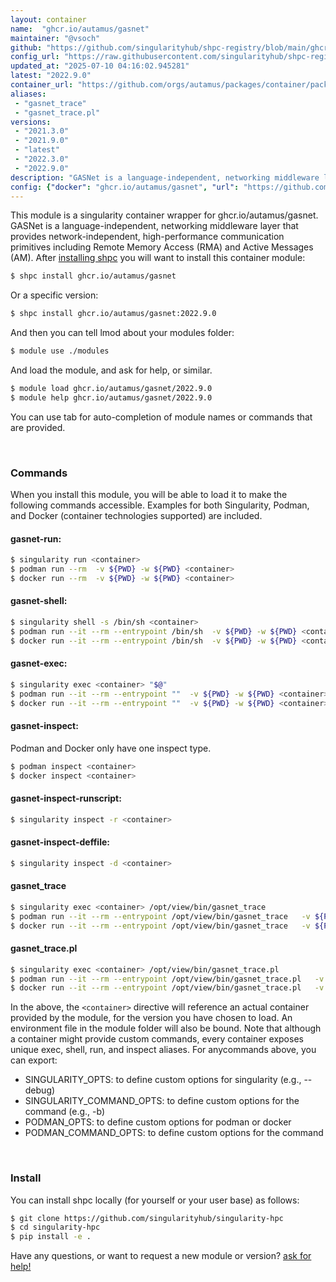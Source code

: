 ```yaml
---
layout: container
name:  "ghcr.io/autamus/gasnet"
maintainer: "@vsoch"
github: "https://github.com/singularityhub/shpc-registry/blob/main/ghcr.io/autamus/gasnet/container.yaml"
config_url: "https://raw.githubusercontent.com/singularityhub/shpc-registry/main/ghcr.io/autamus/gasnet/container.yaml"
updated_at: "2025-07-10 04:16:02.945281"
latest: "2022.9.0"
container_url: "https://github.com/orgs/autamus/packages/container/package/gasnet"
aliases:
 - "gasnet_trace"
 - "gasnet_trace.pl"
versions:
 - "2021.3.0"
 - "2021.9.0"
 - "latest"
 - "2022.3.0"
 - "2022.9.0"
description: "GASNet is a language-independent, networking middleware layer that provides network-independent, high-performance communication primitives including Remote Memory Access (RMA) and Active Messages (AM)."
config: {"docker": "ghcr.io/autamus/gasnet", "url": "https://github.com/orgs/autamus/packages/container/package/gasnet", "maintainer": "@vsoch", "description": "GASNet is a language-independent, networking middleware layer that provides network-independent, high-performance communication primitives including Remote Memory Access (RMA) and Active Messages (AM).", "latest": {"2022.9.0": "sha256:ae4e45831d01f149c1e49066fb40e023da3e6a618ce21b7cedd1d84c9941db18"}, "tags": {"2021.3.0": "sha256:d47d6fda408012c29949a208ef7b714f50fb695735e603ce6258071396a6a9fb", "2021.9.0": "sha256:cb5e93afa7e118bf9d18bc16a036f6ff801806fb0c136efa1cd274ad458b43b7", "latest": "sha256:ae4e45831d01f149c1e49066fb40e023da3e6a618ce21b7cedd1d84c9941db18", "2022.3.0": "sha256:8d634577188c013159ac897b5c2b42ab889faa1e3470dfe3884179587ce3d3da", "2022.9.0": "sha256:ae4e45831d01f149c1e49066fb40e023da3e6a618ce21b7cedd1d84c9941db18"}, "aliases": {"gasnet_trace": "/opt/view/bin/gasnet_trace", "gasnet_trace.pl": "/opt/view/bin/gasnet_trace.pl"}}
---
```


This module is a singularity container wrapper for ghcr.io/autamus/gasnet.
GASNet is a language-independent, networking middleware layer that provides network-independent, high-performance communication primitives including Remote Memory Access (RMA) and Active Messages (AM).
After [installing shpc](#install) you will want to install this container module:


```bash
$ shpc install ghcr.io/autamus/gasnet
```

Or a specific version:

```bash
$ shpc install ghcr.io/autamus/gasnet:2022.9.0
```

And then you can tell lmod about your modules folder:

```bash
$ module use ./modules
```

And load the module, and ask for help, or similar.

```bash
$ module load ghcr.io/autamus/gasnet/2022.9.0
$ module help ghcr.io/autamus/gasnet/2022.9.0
```

You can use tab for auto-completion of module names or commands that are provided.

<br>

### Commands

When you install this module, you will be able to load it to make the following commands accessible.
Examples for both Singularity, Podman, and Docker (container technologies supported) are included.

#### gasnet-run:

```bash
$ singularity run <container>
$ podman run --rm  -v ${PWD} -w ${PWD} <container>
$ docker run --rm  -v ${PWD} -w ${PWD} <container>
```

#### gasnet-shell:

```bash
$ singularity shell -s /bin/sh <container>
$ podman run --it --rm --entrypoint /bin/sh  -v ${PWD} -w ${PWD} <container>
$ docker run --it --rm --entrypoint /bin/sh  -v ${PWD} -w ${PWD} <container>
```

#### gasnet-exec:

```bash
$ singularity exec <container> "$@"
$ podman run --it --rm --entrypoint ""  -v ${PWD} -w ${PWD} <container> "$@"
$ docker run --it --rm --entrypoint ""  -v ${PWD} -w ${PWD} <container> "$@"
```

#### gasnet-inspect:

Podman and Docker only have one inspect type.

```bash
$ podman inspect <container>
$ docker inspect <container>
```

#### gasnet-inspect-runscript:

```bash
$ singularity inspect -r <container>
```

#### gasnet-inspect-deffile:

```bash
$ singularity inspect -d <container>
```


#### gasnet_trace

```bash
$ singularity exec <container> /opt/view/bin/gasnet_trace
$ podman run --it --rm --entrypoint /opt/view/bin/gasnet_trace   -v ${PWD} -w ${PWD} <container> -c " $@"
$ docker run --it --rm --entrypoint /opt/view/bin/gasnet_trace   -v ${PWD} -w ${PWD} <container> -c " $@"
```


#### gasnet_trace.pl

```bash
$ singularity exec <container> /opt/view/bin/gasnet_trace.pl
$ podman run --it --rm --entrypoint /opt/view/bin/gasnet_trace.pl   -v ${PWD} -w ${PWD} <container> -c " $@"
$ docker run --it --rm --entrypoint /opt/view/bin/gasnet_trace.pl   -v ${PWD} -w ${PWD} <container> -c " $@"
```



In the above, the `<container>` directive will reference an actual container provided
by the module, for the version you have chosen to load. An environment file in the
module folder will also be bound. Note that although a container
might provide custom commands, every container exposes unique exec, shell, run, and
inspect aliases. For anycommands above, you can export:

 - SINGULARITY_OPTS: to define custom options for singularity (e.g., --debug)
 - SINGULARITY_COMMAND_OPTS: to define custom options for the command (e.g., -b)
 - PODMAN_OPTS: to define custom options for podman or docker
 - PODMAN_COMMAND_OPTS: to define custom options for the command

<br>

### Install

You can install shpc locally (for yourself or your user base) as follows:

```bash
$ git clone https://github.com/singularityhub/singularity-hpc
$ cd singularity-hpc
$ pip install -e .
```

Have any questions, or want to request a new module or version? [ask for help!](https://github.com/singularityhub/singularity-hpc/issues)